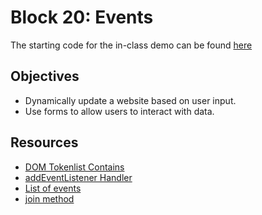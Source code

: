 # Block 20: Events

The starting code for the in-class demo can be found [here](./demo/README.md)

<!-- The solution code for the in-class demo can be found [here](./demo_solution/README.md)

The solution code for the guided practice can be found [here](./guided_practice_solution/README.md) -->

<!-- The starting directions for the workshop can be found [here](./workshop/README.md) -->

<!-- The solution code for the workshop can be found [here](./workshop/README.md) -->

## Objectives
* Dynamically update a website based on user input.
* Use forms to allow users to interact with data.

## Resources
* [DOM Tokenlist Contains](https://developer.mozilla.org/en-US/docs/Web/API/DOMTokenList/contains)
* [addEventListener Handler](https://developer.mozilla.org/en-US/docs/Web/Events/Event_handlers#eventtarget.addeventlistener)
* [List of events](https://developer.mozilla.org/en-US/docs/Web/Events)
* [join method](https://developer.mozilla.org/en-US/docs/Web/JavaScript/Reference/Global_Objects/Array/join)